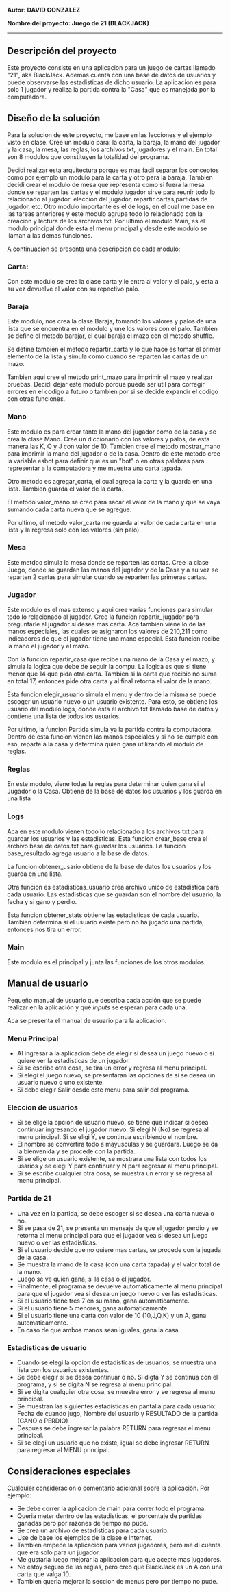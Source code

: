 **Autor: DAVID GONZALEZ** 

**Nombre del proyecto: Juego de 21 (BLACKJACK)** 

---

## Descripción del proyecto

Este proyecto consiste en una aplicacion para un juego de cartas llamado "21", aka BlackJack. Ademas cuenta con una base de datos de usuarios y puede observarse las estadisticas de dicho usuario. La aplicacion es para solo 1 jugador y realiza la partida contra la "Casa" que es manejada por la computadora. 

## Diseño de la solución

Para la solucion de este proyecto, me base en las lecciones y el ejemplo visto en clase. Cree un modulo para: la carta, la baraja, la mano del jugador y la casa, la mesa, las reglas, los archivos txt, jugadores y el main. En total son 8 modulos que constituyen la totalidad del programa. 

Decidi realizar esta arquitectura porque es mas facil separar los conceptos como por ejemplo un modulo para la carta y otro para la baraja. Tambien decidi crear el modulo de mesa que representa como si fuera la mesa donde se reparten las cartas y el modulo jugador sirve para reunir todo lo relacionado al jugador: eleccion del jugador, repartir cartas,partidas de jugador, etc. Otro modulo importante es el de logs, en el cual me base en las tareas anteriores y este modulo agrupa todo lo relacionado con la creacion y lectura de los archivos txt. Por ultimo el modulo Main, es el modulo principal donde esta el menu principal y desde este modulo se llaman a las demas funciones. 

A continuacion se presenta una descripcion de cada modulo:

### Carta:

Con este modulo se crea la clase carta y le entra al valor y el palo, y esta a su vez devuelve el valor con su repectivo palo. 

### Baraja

Este modulo, nos crea la clase Baraja, tomando los valores y palos de una lista que se encuentra en el modulo y une los valores con el palo. Tambien se define el metodo barajar, el cual baraja el mazo con el metodo shuffle. 

Se define tambien el metodo repartir_carta y lo que hace es tomar el primer elemento de la lista y simula como cuando se reparten las cartas de un mazo. 

Tambien aqui cree el metodo print_mazo para imprimir el mazo y realizar pruebas. Decidi dejar este modulo porque puede ser util para corregir errores en el codigo a futuro o tambien por si se decide expandir el codigo con otras funciones. 

### Mano

Este modulo es para crear tanto la mano del jugador como de la casa y se crea la clase Mano. Cree un diccionario con los valores y palos, de esta manera las K, Q y J con valor de 10. Tambien cree el metodo mostrar_mano para imprimir la mano del jugador o de la casa. Dentro de este metodo cree la variable esbot para definir que es un "bot" o en otras palabras para representar a la computadora y me muestra una carta tapada. 

Otro metodo es agregar_carta, el cual agrega la carta y la guarda en una lista. Tambien guarda el valor de la carta. 

El metodo valor_mano se creo para sacar el valor de la mano y que se vaya sumando cada carta nueva que se agregue. 

Por ultimo, el metodo valor_carta me guarda al valor de cada carta en una lista y la regresa solo con los valores (sin palo).

### Mesa

Este metdoo simula la mesa donde se reparten las cartas. Cree la clase Juego, donde se guardan las manos del jugador y de la Casa y a su vez se reparten 2 cartas para simular cuando se reparten las primeras cartas. 

### Jugador

Este modulo es el mas extenso y aqui cree varias funciones para simular todo lo relacionado al jugador. Cree la funcion repartir_jugador para preguntarle al jugador si desea mas carta. Aca tambien viene lo de las manos especiales, las cuales se asignaron los valores de 210,211 como indicadores de que el jugador tiene una mano especial. Esta funcion recibe la mano el jugador y el mazo. 

Con la funcion repartir_casa que recibe una mano de la Casa y el mazo, y simula la logica que debe de seguir la compu. La logica es que si tiene menor que 14 que pida otra carta. Tambien si la carta que recibio no suma en total 17, entonces pide otra carta y al final retorna el valor de la mano. 

Esta funcion elegir_usuario simula el menu y dentro de la misma se puede escoger un usuario nuevo o un usuario existente. Para esto, se obtiene los usuario del modulo logs, donde esta el archivo txt llamado base de datos y contiene una lista de todos los usuarios. 

Por ultimo, la funcion Partida simula ya la partida contra la computadora. Dentro de esta funcion vienen las manos especiales y si no se cumple con eso, reparte a la casa y determina quien gana utilizando el modulo de reglas. 

### Reglas

En este modulo, viene todas la reglas para determinar quien gana si el Jugador o la Casa. Obtiene de la base de datos los usuarios y los guarda en una lista

### Logs

Aca en este modulo vienen todo lo relacionado a los archivos txt para guardar los usuarios y las estadisticas. Esta funcion crear_base crea el archivo base de datos.txt para guardar los usuarios. La funcion base_resultado agrega usuario a la base de datos.

La funcion obtener_usario obtiene de la base de datos los usuarios y los guarda en una lista. 

Otra funcion es estadisticas_usuario crea archivo unico de estadistica para cada usuario. Las estadisticas que se guardan son el nombre del usuario, la fecha y si gano y perdio. 

Esta funcion obtener_stats obtiene las estadisticas de cada usuario. Tambien determina si el usuario existe pero no ha jugado una partida, entonces nos tira un error. 

### Main

Este modulo es el principal y junta las funciones de los otros modulos. 

## Manual de usuario

Pequeño manual de usuario que describa cada acción que se puede realizar en la aplicación y qué _inputs_ se esperan para cada una.

Aca se presenta el manual de usuario para la aplicacion. 

### Menu Principal

- Al ingresar a la aplicacion debe de elegir si desea un juego nuevo o si quiere ver la estadisticas de un jugador.
- Si se escribe otra cosa, se tira un error y regresa al menu principal. 
- Si elegi el juego nuevo, se presentaran las opciones de si se desea un usuario nuevo o uno existente.
- Si debe elegir Salir desde este menu para salir del programa. 

### Eleccion de usuarios

- Si se elige la opcion de usuario nuevo, se tiene que indicar si desea continuar ingresando el jugador nuevo. Si elegi N (No) se regresa al menu principal. Si se eligi Y, se continua escribiendo el nombre. 
- El nombre se convertira todo a mayusculas y se guardara. Luego se da la bienvenida y se procede con la partida.
- Si se elige un usuario existente, se mostrara una lista con todos los usarios y se elegi Y para continuar y N para regresar al menu principal. 
- Si se escribe cualquier otra cosa, se muestra un error y se regresa al menu principal. 


### Partida de 21

- Una vez en la partida, se debe escoger si se desea una carta nueva o no.
- Si se pasa de 21, se presenta un mensaje de que el jugador perdio y se retorna al menu principal para que el jugador vea si desea un juego nuevo o ver las estadisticas. 
- Si el usuario decide que no quiere mas cartas, se procede con la jugada de la casa. 
- Se muestra la mano de la casa (con una carta tapada) y el valor total de la mano.
- Luego se ve quien gana, si la casa o el jugador.
- Finalmente, el programa se devuelve automaticamente al menu principal para que el jugador vea si desea un juego nuevo o ver las estadisticas. 
- Si el usuario tiene tres 7 en su mano, gana automaticamente.
- Si el usuario tiene 5 menores, gana automaticamente
- Si el usuario tiene una carta con valor de 10 (10,J,Q,K) y un A, gana automaticamente. 
- En caso de que ambos manos sean iguales, gana la casa. 

### Estadisticas de usuario

- Cuando se elegi la opcion de estadisticas de usuarios, se muestra una lista con los usuarios existentes. 
- Se debe elegir si se desea continuar o no. Si digta Y se continua con el programa, y si se digita N se regresa al menu principal. 
- Si se digita cualquier otra cosa, se muestra error y se regresa al menu principal. 
- Se muestran las siguientes estadisticas en pantalla para cada usuario: Fecha de cuando jugo, Nombre del usuario y RESULTADO de la partida (GANO o PERDIO)
- Despues se debe ingresar la palabra RETURN para regresar el menu principal. 
- Si se elegi un usuario que no existe, igual se debe ingresar RETURN para regresar al MENU principal. 

## Consideraciones especiales

Cualquier consideración o comentario adicional sobre la aplicación. Por ejemplo:

- Se debe correr la aplicacion de main para correr todo el programa.
- Queria meter dentro de las estadisticas, el porcentaje de partidas ganadas pero por razones de tiempo no pude. 
- Se crea un archivo de estadisticas para cada usuario. 
- Use de base los ejemplos de la clase e Internet. 
- Tambien empece la aplicacion para varios jugadores, pero me di cuenta que era solo para un jugador. 
- Me gustaria luego mejorar la aplicacion para que acepte mas jugadores. 
- No estoy seguro de las reglas, pero creo que BlackJack es un A con una carta que valga 10.  
- Tambien queria mejorar la seccion de menus pero por tiempo no pude. 
